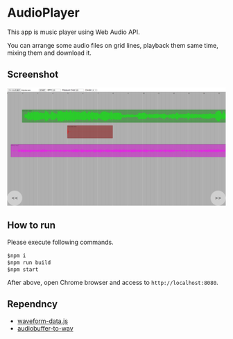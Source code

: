 # AudioPlayer

This app is music player using Web Audio API.

You can arrange some audio files on grid lines, playback them same time, mixing them and download it.

## Screenshot

![](./screenshot/screenshot20221223.png)


## How to run

Please execute following commands.

```
$npm i
$npm run build
$npm start
```

After above, open Chrome browser and access to ``http://localhost:8080``.

## Rependncy

- [waveform-data.js](https://www.npmjs.com/package/waveform-data)
- [audiobuffer-to-wav](https://www.npmjs.com/package/audiobuffer-to-wav)


